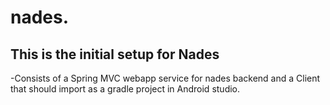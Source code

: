 nades.
======


This is the initial setup for Nades
-----------------------------------

-Consists of a Spring MVC webapp service for nades backend
	and a Client that should import as a gradle project
	in Android studio.
 
